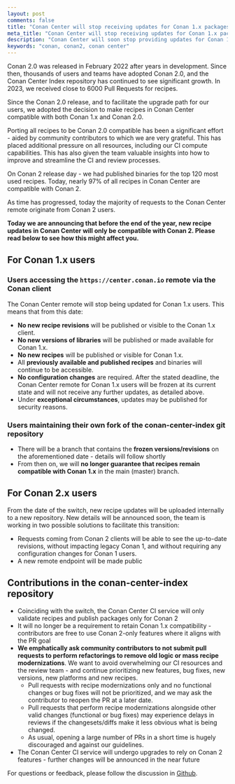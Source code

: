 ```yaml
---
layout: post
comments: false
title: "Conan Center will stop receiving updates for Conan 1.x packages soon"
meta_title: "Conan Center will stop receiving updates for Conan 1.x packages soon"
description: "Conan Center will soon stop providing updates for Conan 1.x packages as the platform shifts focus to supporting Conan 2.x."
keywords: "conan, conan2, conan center"
---
```



Conan 2.0 was released in February 2022 after years in development. Since then, thousands of users and teams have 
adopted Conan 2.0, and the Conan Center Index repository has continued to see significant growth. In 2023, we received 
close to 6000 Pull Requests for recipes. 

Since the Conan 2.0 release, and to facilitate the upgrade path for our users, we adopted the decision to make recipes 
in Conan Center compatible with both Conan 1.x and Conan 2.0.

Porting all recipes to be Conan 2.0 compatible has been a significant effort - aided by community contributors to which 
we are very grateful. This has placed additional pressure on all resources, including our CI compute capabilities. This 
has also given the team valuable insights into how to improve and streamline the CI and review processes.

On Conan 2 release day - we had published binaries for the top 120 most used recipes. Today, nearly 97% of all recipes 
in Conan Center are compatible with Conan 2.

As time has progressed, today the majority of requests to the Conan Center remote originate from Conan 2 users.

**Today we are announcing that before the end of the year, new recipe updates in Conan Center will only be compatible 
with Conan 2. Please read below to see how this might affect you.**

## For Conan 1.x users

### Users accessing the ``https://center.conan.io`` remote via the Conan client

The Conan Center remote will stop being updated for Conan 1.x users. This means that from this date:
- **No new recipe revisions** will be published or visible to the Conan 1.x client.
- **No new versions of libraries** will be published or made available for Conan 1.x.
- **No new recipes** will be published or visible for Conan 1.x.
- All **previously available and published recipes** and binaries will continue to be accessible.
- **No configuration changes** are required. After the stated deadline, the Conan Center remote for Conan 1.x users 
will be frozen at its current state and will not receive any further updates, as detailed above.
- Under **exceptional circumstances**, updates may be published for security reasons.

### Users maintaining their own fork of the conan-center-index git repository

- There will be a branch that contains the **frozen versions/revisions** on the aforementioned date - details will follow shortly
- From then on, we will **no longer guarantee that recipes remain compatible with Conan 1.x** in the main (master) branch.

## For Conan 2.x users

From the date of the switch, new recipe updates will be uploaded internally to a new repository. New details will be 
announced soon, the team is working in two possible solutions to facilitate this transition:
- Requests coming from Conan 2 clients will be able to see the up-to-date revisions, without impacting legacy Conan 1, 
and without requiring any configuration changes for Conan 1 users.
- A new remote endpoint will be made public

## Contributions in the conan-center-index repository

- Coinciding with the switch, the Conan Center CI service will only validate recipes and publish packages only for Conan 2
- It will no longer be a requirement to retain Conan 1.x compatibility - contributors are free to use Conan 2-only 
features where it aligns with the PR goal
- **We emphatically ask community contributors to not submit pull requests to perform refactorings to remove old logic or 
mass recipe modernizations**. We want to avoid overwhelming our CI resources and the review team - and continue 
prioritizing new features, bug fixes, new versions, new platforms and new recipes.
  - Pull requests with recipe modernizations only and no functional changes or bug fixes will not be prioritized, and 
we may ask the contributor to reopen the PR at a later date.
  - Pull requests that perform recipe modernizations alongside other valid changes (functional or bug fixes) may 
experience delays in reviews if the changesets/diffs make it less obvious what is being changed.
  - As usual, opening a large number of PRs in a short time is hugely discouraged and against our guidelines.
- The Conan Center CI service will undergo upgrades to rely on Conan 2 features - further changes will be announced in the near future

For questions or feedback, please follow the discussion in [Github](https://github.com/conan-io/conan-center-index/discussions/25461).






